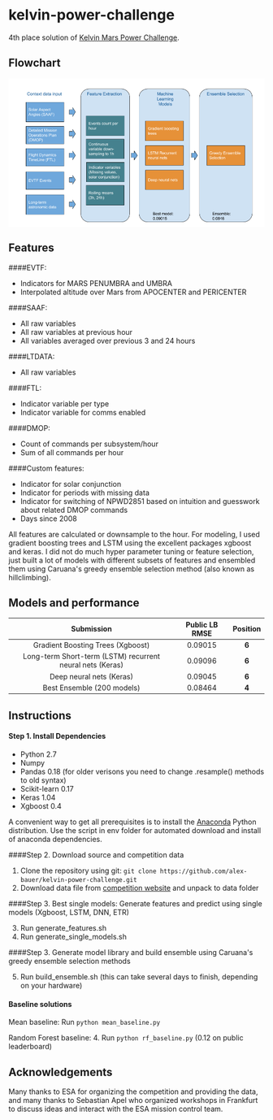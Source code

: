 # kelvin-power-challenge

4th place solution of [Kelvin Mars Power Challenge](https://kelvins.esa.int/mars-express-power-challenge/).

## Flowchart

<img src="./fig/workflow.png" alt="Flowchart" align="center" width="900px"/>


## Features

####EVTF:
- Indicators for MARS PENUMBRA and UMBRA
- Interpolated altitude over Mars from APOCENTER and PERICENTER

####SAAF:
- All raw variables
- All raw variables at previous hour
- All variables averaged over previous 3 and 24 hours
 
####LTDATA:
- All raw variables

####FTL:
- Indicator variable per type
- Indicator variable for comms enabled

####DMOP:
- Count of commands per subsystem/hour
- Sum of all commands per hour

####Custom features:
- Indicator for solar conjunction
- Indicator for periods with missing data
- Indicator for switching of NPWD2851 based on intuition and guesswork about related DMOP commands
- Days since 2008

All features are calculated or downsample to the hour. For modeling, I used gradient boosting trees and LSTM using the excellent packages xgboost and keras. I did not do much hyper parameter tuning or feature selection, just built a lot of models with different subsets of features and ensembled them using Caruana's greedy ensemble selection method (also known as hillclimbing). 

## Models and performance
| Submission | Public LB RMSE | Position |
| :-------------------------: | :-----------------------: | :---------------: | 
| Gradient Boosting Trees (Xgboost) | 0.09015 | **6** |
| Long-term Short-term (LSTM) recurrent neural nets (Keras) | 0.09096 | **6** |
| Deep neural nets (Keras) | 0.09045 | **6** |
| Best Ensemble (200 models) | 0.08464 | **4** |


## Instructions

#### Step 1. Install Dependencies
- Python 2.7
- Numpy
- Pandas 0.18 (for older verisons you need to change .resample() methods to old syntax)
- Scikit-learn 0.17
- Keras 1.04
- Xgboost 0.4

A convenient way to get all prerequisites is to install the [Anaconda](https://www.continuum.io/downloads) Python distribution. Use the script in env folder for automated download and install of anaconda dependencies.

####Step 2. Download source and competition data

1. Clone the repository using git: `git clone https://github.com/alex-bauer/kelvin-power-challenge.git`
2. Download data file from [competition website](https://kelvins.esa.int/mars-express-power-challenge/data/) and unpack to data folder

####Step 3. Best single models: Generate features and predict using single models (Xgboost, LSTM, DNN, ETR)

3. Run generate_features.sh
4. Run generate_single_models.sh

####Step 3. Generate model library and build ensemble using Caruana's greedy ensemble selection methods

5. Run build_ensemble.sh (this can take several days to finish, depending on your hardware)

#### Baseline solutions

Mean baseline:
Run `python mean_baseline.py`

Random Forest baseline:
4. Run `python rf_baseline.py` (0.12 on public leaderboard)


## Acknowledgements

Many thanks to ESA for organizing the competition and providing the data, and many thanks to Sebastian Apel who organized workshops in Frankfurt to discuss ideas and interact with the ESA mission control team.
